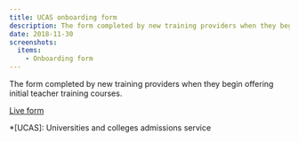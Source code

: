 ```yaml
---
title: UCAS onboarding form
description: The form completed by new training providers when they begin offering initial teacher training courses
date: 2018-11-30
screenshots:
  items:
    - Onboarding form
---
```


The form completed by new training providers when they begin offering initial teacher training courses.

[Live form](https://www.ucasdigital.com/misc/UTT_form/uttform.html)

*[UCAS]: Universities and colleges admissions service
